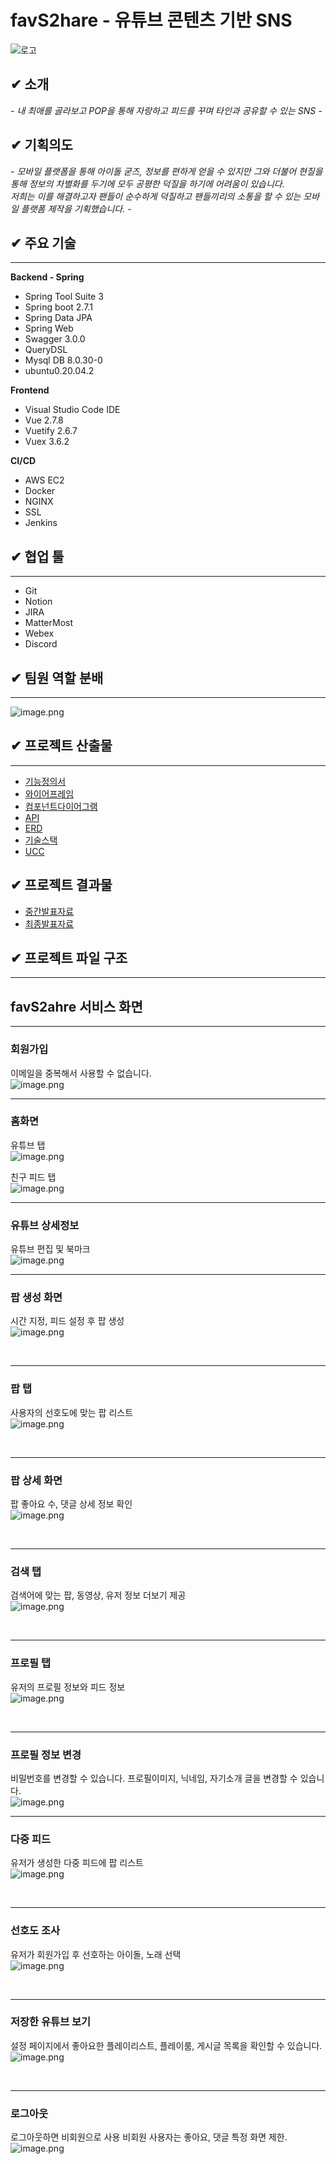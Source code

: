 #  favS2hare - 유튜브 콘텐츠 기반 SNS

![로고](./docs/image/favS2hare.png)

## ✔ 소개
*- 내 최애를 골라보고 POP을 통해 자랑하고 피드를 꾸며 타인과 공유할 수 있는 SNS -*

## ✔ 기획의도
*- 모바일 플랫폼을 통해 아이돌 굳즈, 정보를 편하게 얻을 수 있지만 그와 더불어 현질을 통해 정보의 차별화를 두기에 모두 공평한 덕질을 하기에 어려움이 있습니다.  
저희는 이를 해결하고자 팬들이 순수하게 덕질하고 팬들끼리의 소통을 할 수 있는 모바일 플랫폼 제작을 기획했습니다. -*

## ✔ 주요 기술
---

**Backend - Spring**
- Spring Tool Suite 3
- Spring boot 2.7.1
- Spring Data JPA
- Spring Web
- Swagger 3.0.0
- QueryDSL
- Mysql DB 8.0.30-0
- ubuntu0.20.04.2

**Frontend**
- Visual Studio Code IDE
- Vue 2.7.8
- Vuetify 2.6.7
- Vuex 3.6.2

**CI/CD**
- AWS EC2
- Docker
- NGINX
- SSL
- Jenkins

## ✔ 협업 툴
---
- Git
- Notion
- JIRA
- MatterMost
- Webex
- Discord

## ✔ 팀원 역할 분배
---
![image.png](./docs/image/역할배분.png)

## ✔ 프로젝트 산출물
---
- [기능정의서](./docs/기능정의서.md)
- [와이어프레임](./docs/와이어프레임.md)
- [컴포넌트다이어그램](./docs/컴포넌트_다이어그램.md)
- [API](./docs/API.md)
- [ERD](./docs/ERD.md)
- [기술스택](./docs/기술스택.md)
- [UCC](./docs/UCC.md)

## ✔ 프로젝트 결과물
- [중간발표자료](./docs/공통PJT_A803_중간발표자료.pdf)
- [최종발표자료](./docs/공통PJT_A803_최종발표자료.pdf)

## ✔ 프로젝트 파일 구조
---

## favS2ahre 서비스 화면
---

### 회원가입 
이메일을 중복해서 사용할 수 없습니다.
<br>
![image.png](./docs/image/회원가입.png)
<br>
<hr>

### 홈화면
유튜브 탭
<br>
![image.png](./docs/image/유튜브탭.gif)

친구 피드 탭
<br>
![image.png](./docs/image/친구피드.gif)
<br>
<hr>

### 유튜브 상세정보
유튜브 편집 및 북마크
<br>
![image.png](./docs/image/유튜브상세.gif)
<br>
<hr>

### 팝 생성 화면
시간 지정, 피드 설정 후 팝 생성
<br>
![image.png](./docs/image/팝생성.gif)

<br>
<hr>

### 팝 탭
사용자의 선호도에 맞는 팝 리스트 
<br>
![image.png](./docs/image/팝탭.gif)

<br>
<hr>

### 팝 상세 화면
팝 좋아요 수, 댓글 상세 정보 확인
<br>
![image.png](./docs/image/팝상세.png)

<br>
<hr>

### 검색 탭
검색어에 맞는 팝, 동영상, 유저 정보
더보기 제공
<br>
![image.png](./docs/image/검색.png)

<br>
<hr>

### 프로필 탭
유저의 프로필 정보와 피드 정보
<br>
![image.png](./docs/image/프로필.png)

<br>
<hr>

### 프로필 정보 변경
비밀번호를 변경할 수 있습니다.
프로필이미지, 닉네임, 자기소개 글을 변경할 수 있습니다.
<br>
![image.png](./docs/image/프로필변경.png)
<br>
<hr>

### 다중 피드
유저가 생성한 다중 피드에 팝 리스트 
<br>
![image.png](./docs/image/다중피드.png)

<br>
<hr>

### 선호도 조사
유저가 회원가입 후 선호하는 아이돌, 노래 선택 
<br>
![image.png](./docs/image/선호도.png)

<br>
<hr>

### 저장한 유튜브 보기
설정 페이지에서 좋아요한 플레이리스트, 플레이룸, 게시글 목록을 확인할 수 있습니다.
<br>
![image.png](./docs/image/저장영상.png)

<br>
<hr>

### 로그아웃
로그아웃하면 비회원으로 사용
비회원 사용자는 좋아요, 댓글 특정 화면 제한.
<br>
![image.png](./docs/image/로그아웃.png)
